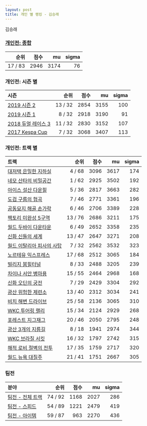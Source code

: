 ```yaml
---
layout: post
title: 개인 별 랭킹 - 김승래
---
```


김승래

### [개인전: 종합](../singles-full)

| 순위 | 점수 | mu | sigma |
|---:|---:|---:|---:|
| 17 / 83 | 2946 | 3174 | 76 |

### 개인전: 시즌 별

| 시즌 | 순위 | 점수 | mu | sigma |
|:---|---:|---:|---:|---:|
| [2019 시즌 2](../s2019_2) | 13 / 32 | 2854 | 3155 | 100 |
| [2019 시즌 1](../s2019_1) | 8 / 32 | 2918 | 3190 | 91 |
| [2018 듀얼 레이스 3](../s2018_1) | 11 / 32 | 2830 | 3152 | 107 |
| [2017 Kespa Cup](../s2017_2) | 7 / 32 | 3068 | 3407 | 113 |

### 개인전: 트랙 별

| 트랙 | 순위 | 점수 | mu | sigma |
|:---|---:|---:|---:|---:|
| [대저택 은밀한 지하실](../jeotaek) | 4 / 68 | 3096 | 3617 | 174 |
| [네모 산타의 비밀공간](../santa) | 1 / 62 | 2925 | 3502 | 192 |
| [아이스 설산 다운힐](../seolsan) | 5 / 36 | 2817 | 3663 | 282 |
| [도검 구름의 협곡](../hyupgog) | 7 / 46 | 2771 | 3361 | 196 |
| [공동묘지 해골 손가락](../haeson) | 6 / 46 | 2706 | 3389 | 228 |
| [팩토리 미완성 5구역](../district5) | 13 / 76 | 2686 | 3211 | 175 |
| [월드 두바이 다운타운](../dubai) | 6 / 49 | 2652 | 3358 | 235 |
| [신화 신들의 세계](../shinsegye) | 13 / 47 | 2647 | 3271 | 208 |
| [월드 이탈리아 피사의 사탑](../pizza) | 7 / 32 | 2562 | 3532 | 323 |
| [노르테유 익스프레스](../noex) | 17 / 68 | 2512 | 3065 | 184 |
| [빌리지 붐힐터널](../boomhill) | 8 / 33 | 2488 | 3205 | 239 |
| [차이나 서안 병마용](../byeongma) | 15 / 55 | 2464 | 2968 | 168 |
| [신화 오딘의 궁전](../odin) | 7 / 29 | 2429 | 3304 | 292 |
| [광산 위험한 제련소](../jeryeonso) | 13 / 40 | 2312 | 3034 | 241 |
| [비치 해변 드라이브](../haebyun) | 25 / 58 | 2136 | 3065 | 310 |
| [WKC 투어링 랠리](../rally) | 15 / 34 | 2124 | 2929 | 268 |
| [포레스트 지그재그](../zigzag) | 20 / 46 | 2050 | 2795 | 248 |
| [광산 3개의 지름길](../gwangsamji) | 8 / 18 | 1941 | 2974 | 344 |
| [WKC 브라질 서킷](../brazil) | 16 / 32 | 1797 | 2742 | 315 |
| [해적 로비 절벽의 전투](../lobby) | 17 / 35 | 1759 | 2717 | 320 |
| [월드 뉴욕 대질주](../newyork) | 21 / 41 | 1751 | 2667 | 305 |

### 팀전

| 분야 | 순위 | 점수 | mu | sigma |
|:---|---:|---:|---:|---:|
| [팀전 - 전체 트랙](../team-full) | 74 / 92 | 1168 | 2027 | 286 |
| [팀전 - 스피드](../team-speed) | 54 / 89 | 1221 | 2479 | 419 |
| [팀전 - 아이템](../team-item) | 59 / 87 | 963 | 2270 | 436 |
